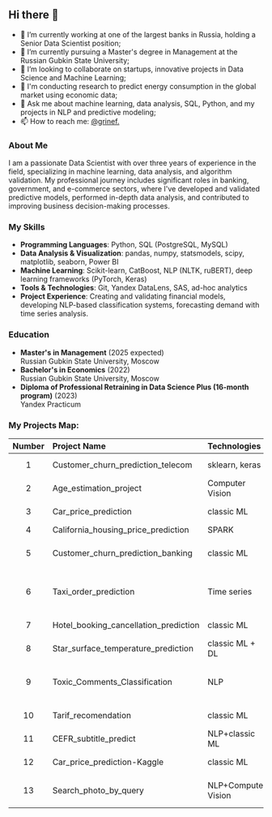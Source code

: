 ## Hi there 👋

- 🔭 I’m currently working at one of the largest banks in Russia, holding a Senior Data Scientist position;
- 🌱 I’m currently pursuing a Master's degree in Management at the Russian Gubkin State University;
- 👯 I’m looking to collaborate on startups, innovative projects in Data Science and Machine Learning;
- 🤔 I'm conducting research to predict energy consumption in the global market using economic data;
- 💬 Ask me about machine learning, data analysis, SQL, Python, and my projects in NLP and predictive modeling;
- 📫 How to reach me: [@grinef.](https://t.me/grinef)

### About Me
I am a passionate Data Scientist with over three years of experience in the field, specializing in machine learning, data analysis, and algorithm validation. My professional journey includes significant roles in banking, government, and e-commerce sectors, where I've developed and validated predictive models, performed in-depth data analysis, and contributed to improving business decision-making processes.

### My Skills
- **Programming Languages**: Python, SQL (PostgreSQL, MySQL)
- **Data Analysis & Visualization**: pandas, numpy, statsmodels, scipy, matplotlib, seaborn, Power BI
- **Machine Learning**: Scikit-learn, CatBoost, NLP (NLTK, ruBERT), deep learning frameworks (PyTorch, Keras)
- **Tools & Technologies**: Git, Yandex DataLens, SAS, ad-hoc analytics
- **Project Experience**: Creating and validating financial models, developing NLP-based classification systems, forecasting demand with time series analysis.

### Education
- **Master's in Management** (2025 expected)  
  Russian Gubkin State University, Moscow
- **Bachelor's in Economics** (2022)  
  Russian Gubkin State University, Moscow
- **Diploma of Professional Retraining in Data Science Plus (16-month program)** (2023)  
  Yandex Practicum

### My Projects Map:

|Number|Project Name|Technologies|Stack|Type|
|:-:|:-|:-|:-|:-|
|1|Customer_churn_prediction_telecom|sklearn, keras|binary classification|
|2|Age_estimation_project|Computer Vision|keras|regression|
|3|Car_price_prediction|classic ML|sklearn, lightgbm|regression|
|4|California_housing_price_prediction|SPARK|pyspark|regression|
|5|Customer_churn_prediction_banking|classic ML|sklearn, imblearn, scipy|binary classification|
|6|Taxi_order_prediction|Time series|pytorch, sklearn, statsmodels, joblib|regrssion|
|7|Hotel_booking_cancellation_prediction|classic ML|sklearn|binary classification|
|8|Star_surface_temperature_prediction|classic ML + DL|sklearn, torch|regression|
|9|Toxic_Comments_Classification|NLP|spacy, nltk, sklearn, transformers, catboost|binary classification|
|10|Tarif_recomendation|classic ML|sklearn|binary classification|
|11|CEFR_subtitle_predict|NLP+classic ML|nltk, sklearn, scipy|multi classification|
|12|Car_price_prediction-Kaggle|classic ML|sklearn, lightgbm|regression|
|13|Search_photo_by_query|NLP+Computer Vision|transformers, pytorch, sklearn|regression|




